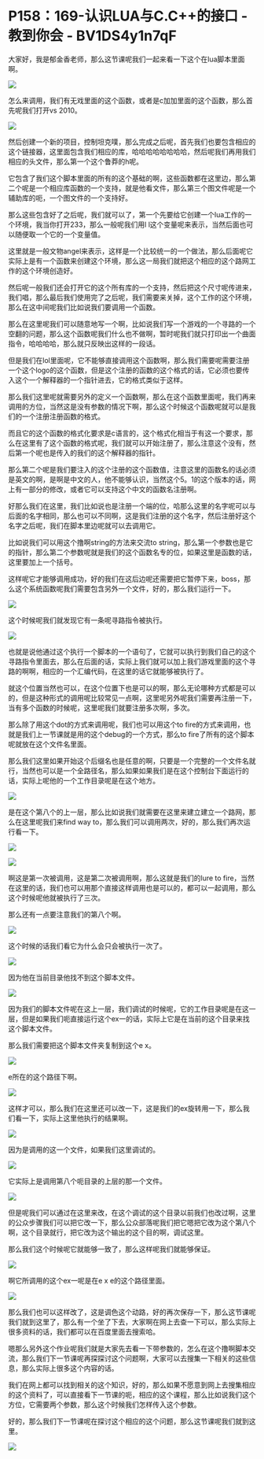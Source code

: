 # P158：169-认识LUA与C.C++的接口 - 教到你会 - BV1DS4y1n7qF

大家好，我是郁金香老师，那么这节课呢我们一起来看一下这个在lua脚本里面啊。

![](img/b572280267aa72eaaa2e6e5df6e4096f_1.png)

怎么来调用，我们有无戏里面的这个函数，或者是c加加里面的这个函数，那么首先呢我们打开vs 2010。

![](img/b572280267aa72eaaa2e6e5df6e4096f_3.png)

然后创建一个新的项目，控制坦克噗，那么完成之后呢，首先我们也要包含相应的这个链接器，这里面包含我们相应的库，哈哈哈哈哈哈哈哈，然后呢我们再用我们相应的头文件，那么第一个这个鲁莽的h呢。

它包含了我们这个脚本里面的所有的这个基础的啊，这些函数都在这里边，那么第二个呢是一个相应库函数的一个支持，就是他看文件，那么第三个图文件呢是一个辅助库的呃，一个图文件的一个支持好。

那么这些包含好了之后呢，我们就可以了，第一个先要给它创建一个lua工作的一个环境，我当你打开233，那么一般呢我们用l l这个变量呢来表示，当然后面也可以随便取一个它的一个变量值。

这里就是一般文物angel来表示，这样是一个比较统一的一个做法，那么后面呢它实际上是有一个函数来创建这个环境，那么这一局我们就把这个相应的这个路网工作的这个环境创造好。

然后呢一般我们还会打开它的这个所有库的一个支持，然后把这个尺寸呢传进来，我们唱，那么最后我们使用完了之后呢，我们需要来关掉，这个工作的这个环境，那么在这中间呢我们比如说我们要调用一个函数。

那么在这里呢我们可以随意地写一个啊，比如说我们写一个游戏的一个寻路的一个空翻的问题，那么这个函数呢我们什么也不做啊，暂时呢我们就只打印出一个曲面指令，哈哈哈哈，那么就只反映出这样的一段话。

但是我们在lol里面呢，它不能够直接调用这个函数啊，那么我们需要呢需要注册一个这个logo的这个函数，但是这个注册的函数的这个格式的话，它必须也要传入这个一个解释器的一个指针进去，它的格式类似于这样。

那么我们这里呢就需要另外的定义一个函数啊，那么在这个函数里面呢，我们再来调用的方位，当然这是没有参数的情况下啊，那么这个时候这个函数呢就可以是我们的一个注册注册函数的格式。

而且它的这个函数的格式化要求是c语言的，这个格式化相当于有这一个要求，那么在这里有了这个函数的格式呢，我们就可以开始注册了，那么注意这个没有，然后第一个呢也是传入的我们的这个解释器的指针。

那么第二个呢是我们要注入的这个注册的这个函数值，注意这里的函数名的话必须是英文的啊，是啊是中文的人，他不能够认识，当然这个5。1的这个版本的话，网上有一部分的修改，或者它可以支持这个中文的函数名注册啊。

好那么我们在这里，我们比如说也是注册一个端的位，哈那么这里的名字呢可以与后面的名字相同，那么也可以不同啊，这是我们注册的这个名字，然后注册好这个名字之后呢，我们在脚本里边呢就可以去调用它。

比如说我们可以用这个撸啊string的方法来交流to string，那么第一个参数也是它的指针，那么第二个参数呢就是我们的这个函数名专的位，如果这里是函数的话，这里要加上一个括号。

这样呢它才能够调用成功，好的我们在这后边呢还需要把它暂停下来，boss，那么这个系统函数呢我们需要包含另外一个文件，好的，那么我们运行一下。



![](img/b572280267aa72eaaa2e6e5df6e4096f_5.png)

这个时候呢我们就发现它有一条呢寻路指令被执行。

![](img/b572280267aa72eaaa2e6e5df6e4096f_7.png)

也就是说他通过这个执行一个脚本的一个语句了，它就可以执行到我们自己的这个寻路指令里面去，那么在后面的话，实际上我们就可以加上我们游戏里面的这个寻路的啊啊，相应的一个汇编代码，在这里的话它就能够被执行了。

就这个位置当然也可以，在这个位置下也是可以的啊，那么无论哪种方式都是可以的，但是这种形式的调用呢比较常见一点啊，这里呢另外呢我们需要再注册一下，当有多个函数的时候呢，这里呢我们就要注册多次啊，多次。

那么除了用这个dot的方式来调用呢，我们也可以用这个to fire的方式来调用，也就是我们上一节课就是用的这个debug的一个方式，那么to fire了所有的这个脚本呢就放在这个文件名里面。

那么我们这里如果开始这个后缀名也是任意的啊，只要是一个完整的一个文件名就行，当然也可以是一个全路径名，那么如果如果我们是在这个控制台下面运行的话，实际上呢他的一个工作目录呢是在这个地方。



![](img/b572280267aa72eaaa2e6e5df6e4096f_9.png)

是在这个第八个的上一层，那么比如说我们就需要在这里来建立建立一个路网，那么在这里呢我们来find way to，那么我们可以调用两次，好的，那么我们再次运行看一下。



![](img/b572280267aa72eaaa2e6e5df6e4096f_11.png)

![](img/b572280267aa72eaaa2e6e5df6e4096f_12.png)

啊这是第一次被调用，这是第二次被调用啊，那么这就是我们的lure to fire，当然在这里的话，我们也可以用那个直接这样调用也是可以的，都可以一起调用，那么这个时候呢他就被执行了三次。

那么还有一点要注意我们的第八个啊。

![](img/b572280267aa72eaaa2e6e5df6e4096f_14.png)

这个时候的话我们看它为什么会只会被执行一次了。

![](img/b572280267aa72eaaa2e6e5df6e4096f_16.png)

因为他在当前目录他找不到这个脚本文件。

![](img/b572280267aa72eaaa2e6e5df6e4096f_18.png)

因为我们的脚本文件呢在这上一层，我们调试的时候呢，它的工作目录呢是在这一层，但是如果我们呃直接运行这个ex一的话，实际上它是在当前的这个目录来找这个脚本文件。

那么我们需要把这个脚本文件夹复制到这个e x。

![](img/b572280267aa72eaaa2e6e5df6e4096f_20.png)

e所在的这个路径下啊。

![](img/b572280267aa72eaaa2e6e5df6e4096f_22.png)

这样才可以，那么我们在这里还可以改一下，这是我们的ex旋转用一下，那么我们看一下，实际上这里他执行的结果啊。



![](img/b572280267aa72eaaa2e6e5df6e4096f_24.png)

因为是调用的这一个文件，如果我们这里调试的。

![](img/b572280267aa72eaaa2e6e5df6e4096f_26.png)

它实际上是调用第八个呃目录的上层的那一个文件。

![](img/b572280267aa72eaaa2e6e5df6e4096f_28.png)

但是呢我们可以通过在这里来改，在这个调试的这个目录以前我们也改过啊，这里的公众步骤我们可以把它改一下，那么公众部落呢我们把它嗯把它改为这个第八个啊，这个目录就行，把它改为这个输出的这个目的啊，调试这里。

那么我们这个时候呢它就能够一致了，那么这样呢我们就能够保证。

![](img/b572280267aa72eaaa2e6e5df6e4096f_30.png)

啊它所调用的这个ex一呢是在e x e的这个路径里面。

![](img/b572280267aa72eaaa2e6e5df6e4096f_32.png)

那么我们也可以这样改了，这是调色这个动路，好的再次保存一下，那么这节课呢我们就到这里了，那么有一个坐了下去，大家啊在网上去查一下可以，那么实际上很多资料的话，我们都可以在百度里面去搜索哈。

嗯那么另外这个作业呢我们就是大家先去看一下带参数的，怎么在这个撸啊脚本交流，那么我们下一节课呢再探探讨这个问题啊，大家可以去搜集一下相关的这些信息，那么实际上很多这个内容的话。

我们在网上都可以找到相关的这个知识，好的，那么如果不愿意到网上去搜集相应的这个资料了，可以直接看下一节课的呃，相应的这个课程，那么比如说我们这个方位，它需要两个参数，那么这个时候我们怎样传入这个参数。

好的，那么我们下一节课呢在探讨这个相应的这个问题，那么这节课呢我们就到这里。

![](img/b572280267aa72eaaa2e6e5df6e4096f_34.png)